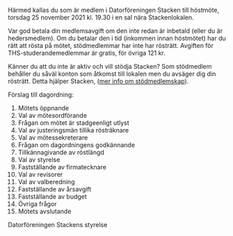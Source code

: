 <!-- 
.. title: Kallelse till Stackens höstmöte
.. slug: hostmote
.. date: 2021-11-11 20:20:00 CET
.. description: 
.. category: 2021
-->

Härmed kallas du som är medlem i Datorföreningen Stacken till höstmöte, torsdag 
25 november 2021 kl. 19.30 i en sal nära Stackenlokalen.

Var god betala din medlemsavgift om den inte redan är inbetald (eller du är 
hedersmedlem). Om du betalar den i tid (inkommen innan höstmötet) har du rätt 
att rösta på mötet, stödmedlemmar har inte har rösträtt. Avgiften för 
THS-studerandemedlemmar är gratis, för övriga 121 kr.

<!-- TEASER_END -->

Känner du att du inte är aktiv och vill stödja Stacken? Som stödmedlem behåller 
du såväl konton som åtkomst till lokalen men du avsäger dig din rösträtt. Detta 
hjälper Stacken,
([mer info om stödmedlemskap](https://www.stacken.kth.se/member/support)).

Förslag till dagordning:

1. Mötets öppnande
2. Val av mötesordförande
3. Frågan om mötet är stadgeenligt utlyst
4. Val av justeringsmän tillika rösträknare
5. Val av mötessekreterare
6. Frågan om dagordningens godkännande
7. Tillkännagivande av röstlängd
8. Val av styrelse
9. Fastställande av firmatecknare
10. Val av revisorer
11. Val av valberedning
12. Fastställande av årsavgift
13. Fastställande av budget
14. Övriga frågor
15. Mötets avslutande


Datorföreningen Stackens styrelse
